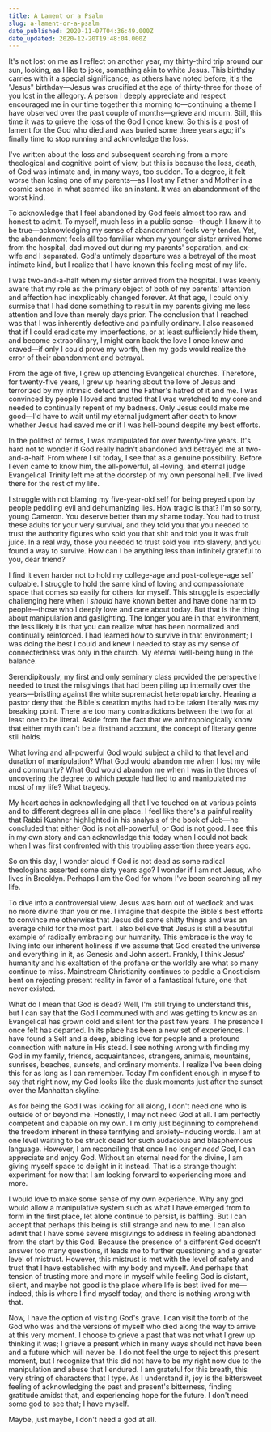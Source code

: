 ```yaml
---
title: A Lament or a Psalm
slug: a-lament-or-a-psalm
date_published: 2020-11-07T04:36:49.000Z
date_updated: 2020-12-20T19:48:04.000Z
---
```


It's not lost on me as I reflect on another year, my thirty-third trip around our sun, looking, as I like to joke, something akin to white Jesus. This birthday carries with it a special significance; as others have noted before, it's the "Jesus" birthday—Jesus was crucified at the age of thirty-three for those of you lost in the allegory. A person I deeply appreciate and respect encouraged me in our time together this morning to—continuing a theme I have observed over the past couple of months—grieve and mourn. Still, this time it was to grieve the loss of the God I once knew. So this is a post of lament for the God who died and was buried some three years ago; it's finally time to stop running and acknowledge the loss.

I've written about the loss and subsequent searching from a more theological and cognitive point of view, but this is because the loss, death, of God was intimate and, in many ways, too sudden. To a degree, it felt worse than losing one of my parents—as I lost my Father and Mother in a cosmic sense in what seemed like an instant. It was an abandonment of the worst kind.

To acknowledge that I feel abandoned by God feels almost too raw and honest to admit. To myself, much less in a public sense—though I know it to be true—acknowledging my sense of abandonment feels very tender. Yet, the abandonment feels all too familiar when my younger sister arrived home from the hospital, dad moved out during my parents' separation, and ex-wife and I separated. God's untimely departure was a betrayal of the most intimate kind, but I realize that I have known this feeling most of my life.

I was two-and-a-half when my sister arrived from the hospital. I was keenly aware that my role as the primary object of both of my parents' attention and affection had inexplicably changed forever. At that age, I could only surmise that I had done something to result in my parents giving me less attention and love than merely days prior. The conclusion that I reached was that I was inherently defective and painfully ordinary. I also reasoned that if I could eradicate my imperfections, or at least sufficiently hide them, and become extraordinary, I might earn back the love I once knew and craved—if only I could prove my worth, then my gods would realize the error of their abandonment and betrayal.

From the age of five, I grew up attending Evangelical churches. Therefore, for twenty-five years, I grew up hearing about the love of Jesus and terrorized by my intrinsic defect and the Father's hatred of it and me. I was convinced by people I loved and trusted that I was wretched to my core and needed to continually repent of my badness. Only Jesus could make me good—I'd have to wait until my eternal judgment after death to know whether Jesus had saved me or if I was hell-bound despite my best efforts.

In the politest of terms, I was manipulated for over twenty-five years. It's hard not to wonder if God really hadn't abandoned and betrayed me at two-and-a-half. From where I sit today, I see that as a genuine possibility. Before I even came to know him, the all-powerful, all-loving, and eternal judge Evangelical Trinity left me at the doorstep of my own personal hell. I've lived there for the rest of my life.

I struggle with not blaming my five-year-old self for being preyed upon by people peddling evil and dehumanizing lies. How tragic is that? I'm so sorry, young Cameron. You deserve better than my shame today. You had to trust these adults for your very survival, and they told you that you needed to trust the authority figures who sold you that shit and told you it was fruit juice. In a real way, those you needed to trust sold you into slavery, and you found a way to survive. How can I be anything less than infinitely grateful to you, dear friend?

I find it even harder not to hold my college-age and post-college-age self culpable. I struggle to hold the same kind of loving and compassionate space that comes so easily for others for myself. This struggle is especially challenging here when I *should* have known better and have done harm to people—those who I deeply love and care about today. But that is the thing about manipulation and gaslighting. The longer you are in that environment, the less likely it is that you can realize what has been normalized and continually reinforced. I had learned how to survive in that environment; I was doing the best I could and knew I needed to stay as my sense of connectedness was only in the church. My eternal well-being hung in the balance.

Serendipitously, my first and only seminary class provided the perspective I needed to trust the misgivings that had been piling up internally over the years—bristling against the white supremacist heteropatriarchy. Hearing a pastor deny that the Bible's creation myths had to be taken literally was my breaking point. There are too many contradictions between the two for at least one to be literal. Aside from the fact that we anthropologically know that either myth can't be a firsthand account, the concept of literary genre still holds.

What loving and all-powerful God would subject a child to that level and duration of manipulation? What God would abandon me when I lost my wife and community? What God would abandon me when I was in the throes of uncovering the degree to which people had lied to and manipulated me most of my life? What tragedy.

My heart aches in acknowledging all that I've touched on at various points and to different degrees all in one place. I feel like there's a painful reality that Rabbi Kushner highlighted in his analysis of the book of Job—he concluded that either God is not all-powerful, or God is not good. I see this in my own story and can acknowledge this today when I could not back when I was first confronted with this troubling assertion three years ago.

So on this day, I wonder aloud if God is not dead as some radical theologians asserted some sixty years ago? I wonder if I am not Jesus, who lives in Brooklyn. Perhaps I am the God for whom I've been searching all my life.

To dive into a controversial view, Jesus was born out of wedlock and was no more divine than you or me. I imagine that despite the Bible's best efforts to convince me otherwise that Jesus did some shitty things and was an average child for the most part. I also believe that Jesus is still a beautiful example of radically embracing our humanity. This embrace is the way to living into our inherent holiness if we assume that God created the universe and everything in it, as Genesis and John assert. Frankly, I think Jesus' humanity and his exaltation of the profane or the worldly are what so many continue to miss. Mainstream Christianity continues to peddle a Gnosticism bent on rejecting present reality in favor of a fantastical future, one that never existed.

What do I mean that God is dead? Well, I'm still trying to understand this, but I can say that the God I communed with and was getting to know as an Evangelical has grown cold and silent for the past few years. The presence I once felt has departed. In its place has been a new set of experiences. I have found a Self and a deep, abiding love for people and a profound connection with nature in His stead. I see nothing wrong with finding my God in my family, friends, acquaintances, strangers, animals, mountains, sunrises, beaches, sunsets, and ordinary moments. I realize I've been doing this for as long as I can remember. Today I'm confident enough in myself to say that right now, my God looks like the dusk moments just after the sunset over the Manhattan skyline.

As for being the God I was looking for all along, I don't need one who is outside of or beyond me. Honestly, I may not need God at all. I am perfectly competent and capable on my own. I'm only just beginning to comprehend the freedom inherent in these terrifying and anxiety-inducing words. I am at one level waiting to be struck dead for such audacious and blasphemous language. However, I am reconciling that once I no longer *need* God, I can appreciate and enjoy God. Without an eternal need for the divine, I am giving myself space to delight in it instead. That is a strange thought experiment for now that I am looking forward to experiencing more and more.

I would love to make some sense of my own experience. Why any god would allow a manipulative system such as what I have emerged from to form in the first place, let alone continue to persist, is baffling. But I can accept that perhaps this being is still strange and new to me. I can also admit that I have some severe misgivings to address in feeling abandoned from the start by this God. Because the presence of a different God doesn't answer too many questions, it leads me to further questioning and a greater level of mistrust. However, this mistrust is met with the level of safety and trust that I have established with my body and myself. And perhaps that tension of trusting more and more in myself while feeling God is distant, silent, and maybe not good is the place where life is best lived for me—indeed, this is where I find myself today, and there is nothing wrong with that.

Now, I have the option of visiting God's grave. I can visit the tomb of the God who was and the versions of myself who died along the way to arrive at this very moment. I choose to grieve a past that was not what I grew up thinking it was; I grieve a present which in many ways should not have been and a future which will never be. I do not feel the urge to reject this present moment, but I recognize that this did not have to be my right now due to the manipulation and abuse that I endured. I am grateful for this breath, this very string of characters that I type. As I understand it, joy is the bittersweet feeling of acknowledging the past and present's bitterness, finding gratitude amidst that, and experiencing hope for the future. I don't need some god to see that; I have myself.

Maybe, just maybe, I don't need a god at all.
